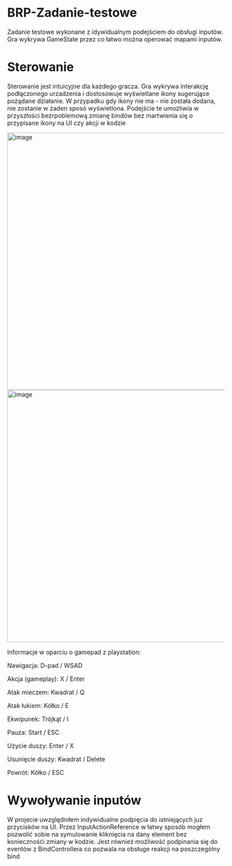 # BRP-Zadanie-testowe

Zadanie testowe wykonane z idywidualnym podejściem do obsługi inputów.
Gra wykrywa GameState przez co łatwo można operować mapami inputów.

# Sterowanie
Sterowanie jest intuicyjne dla każdego gracza. Gra wykrywa interakcję podłączonego urzadzenia i dostosowuje wyświetlane ikony sugerujące pożądane działanie.
W przypadku gdy ikony nie ma - nie została dodana, nie zostanie w żaden sposó wyświetlona. Podejście te umożliwia w przyszłości bezrpoblemową zmianę bindów bez martwienia się o przypisane ikony na UI czy akcji w kodzie

<img width="1052" height="596" alt="image" src="https://github.com/user-attachments/assets/2b41c965-3c2d-489b-8c07-9c3e8f03f06f" />

<img width="1039" height="585" alt="image" src="https://github.com/user-attachments/assets/ab3c205a-a9f6-47f6-8493-87833ff38510" />

Informacje w oparciu o gamepad z playstation:

 Nawigacja:
 D-pad / WSAD
 
 Akcja (gameplay):
 X / Enter
 
 Atak mieczem:
 Kwadrat / Q

 Atak łukiem:
 Kółko / E

 Ekwipunek:
 Trójkąt / I

 Pauza:
 Start / ESC

 Użycie duszy:
 Enter / X

 Usunięcie duszy:
 Kwadrat / Delete

 Powrót:
 Kółko / ESC

 # Wywoływanie inputów
 W projecie uwzględniłem indywidualne podpięcia do istniejących juz przycisków na UI. Przez InputActionReference w łatwy sposób mogłem pozwolić sobie na symulowanie kliknięcia na dany element bez koniecznośći zmiany w kodzie.
 Jest również możliwość podpinania się do eventów z BindControllera co pozwala na obsługe reakcji na poszczególny bind
